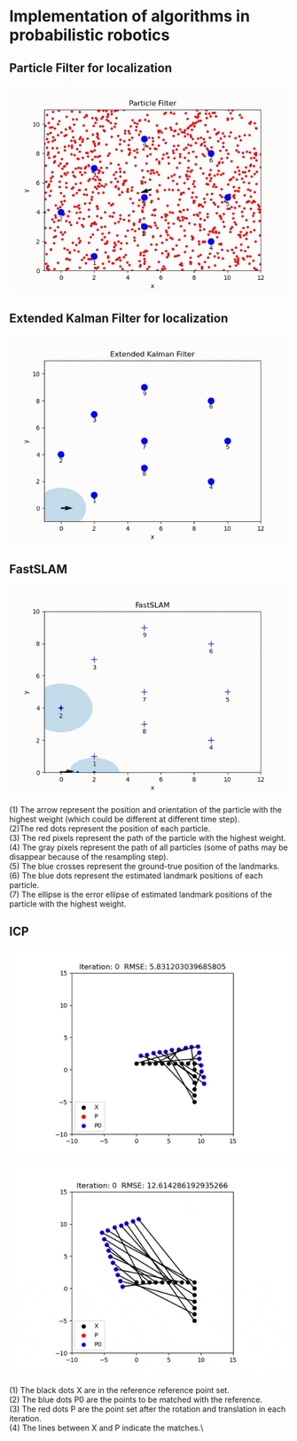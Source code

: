 # Implementation of algorithms in probabilistic robotics

## Particle Filter for localization

![Farmers Market Finder - Animated gif demo](Particle_filter/demo/particle_filter.gif)

## Extended Kalman Filter for localization

![Farmers Market Finder - Animated gif demo](Kalman_filter/demo/kalman_filter.gif)

## FastSLAM

![Farmers Market Finder - Animated gif demo](FastSLAM/demo/fastslam.gif)

(1) The arrow represent the position and orientation of the particle with the highest weight (which could be different at different time step).\
(2)The red dots represent the position of each particle.\
(3) The red pixels represent the path of the particle with the highest weight.\
(4) The gray pixels represent the path of all particles (some of paths may be disappear because of the resampling step).\
(5) The blue crosses represent the ground-true position of the landmarks.\
(6) The blue dots represent the estimated landmark positions of each particle.\
(7) The ellipse is the error ellipse of estimated landmark positions of the particle with the highest weight.

## ICP

![Farmers Market Finder - Animated gif demo](ICP/demo/icp_a.gif)

![Farmers Market Finder - Animated gif demo](ICP/demo/icp_b.gif)

(1) The black dots X are in the reference reference point set.\
(2) The blue dots P0 are the points to be matched with the reference.\
(3) The red dots P are the point set after the rotation and translation in each iteration.\
(4) The lines between X and P indicate the matches.\
